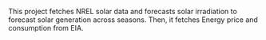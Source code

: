 This project fetches NREL solar data and forecasts solar irradiation to forecast solar generation across seasons. Then, it fetches Energy price and consumption from EIA.

